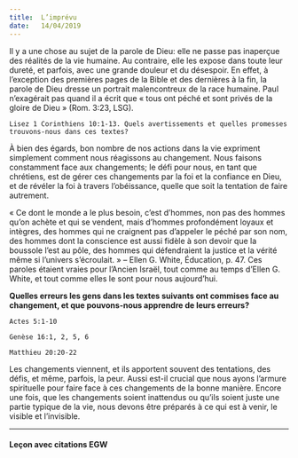 ```yaml
---
title:  L’imprévu
date:   14/04/2019
---
```


Il y a une chose au sujet de la parole de Dieu: elle ne passe pas inaperçue des réalités de la vie humaine. Au contraire, elle les expose dans toute leur dureté, et parfois, avec une grande douleur et du désespoir. En effet, à l’exception des premières pages de la Bible et des dernières à la fin, la parole de Dieu dresse un portrait malencontreux de la race humaine. Paul n’exagérait pas quand il a écrit que « tous ont péché et sont privés de la gloire de Dieu » (Rom. 3:23, LSG).

`Lisez 1 Corinthiens 10:1-13. Quels avertissements et quelles promesses trouvons-nous dans ces textes?`

À bien des égards, bon nombre de nos actions dans la vie expriment simplement comment nous réagissons au changement. Nous faisons constamment face aux changements; le défi pour nous, en tant que chrétiens, est de gérer ces changements par la foi et la confiance en Dieu, et de révéler la foi à travers l’obéissance, quelle que soit la tentation de faire autrement.

« Ce dont le monde a le plus besoin, c’est d’hommes, non pas des hommes qu’on achète et qui se vendent, mais d’hommes profondément loyaux et intègres, des hommes qui ne craignent pas d’appeler le péché par son nom, des hommes dont la conscience est aussi fidèle à son devoir que la boussole l’est au pôle, des hommes qui défendraient la justice et la vérité même si l’univers s’écroulait. » – Ellen G. White, Éducation, p. 47. Ces paroles étaient vraies pour l’Ancien Israël, tout comme au temps d’Ellen G. White, et tout comme elles le sont pour nous aujourd’hui.

**Quelles erreurs les gens dans les textes suivants ont commises face au changement, et que pouvons-nous apprendre de leurs erreurs?**

`Actes 5:1-10`

`Genèse 16:1, 2, 5, 6`

`Matthieu 20:20-22`

Les changements viennent, et ils apportent souvent des tentations, des défis, et même, parfois, la peur. Aussi est-il crucial que nous ayons l’armure spirituelle pour faire face à ces changements de la bonne manière. Encore une fois, que les changements soient inattendus ou qu’ils soient juste une partie typique de la vie, nous devons être préparés à ce qui est à venir, le visible et l’invisible. 

---

#### Leçon avec citations EGW